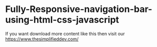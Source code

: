 # Fully-Responsive-navigation-bar-using-html-css-javascript

If you want download more content like this then visit our https://www.thesimplifieddev.com/
